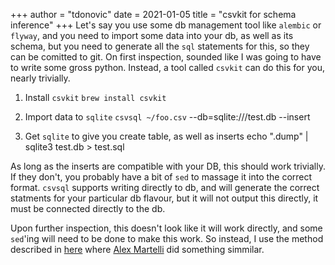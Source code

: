 +++
author = "tdonovic"
date = 2021-01-05
title = "csvkit for schema inference"
+++
Let's say you use some db management tool like `alembic` or `flyway`, and you need to import some data into your db, as well as its schema, but you need to generate all the `sql` statements for this, so they can be comitted to git. On first inspection, sounded like I was going to have to write some gross python. Instead, a tool called `csvkit` can do this for you, nearly trivially.

1. Install `csvkit`
`brew install csvkit`

2. Import data to `sqlite`
`csvsql ~/foo.csv` --db=sqlite:///test.db --insert

3. Get `sqlite` to give you create table, as well as inserts
echo ".dump" | sqlite3 test.db > test.sql

As long as the inserts are compatible with your DB, this should work trivially. If they don't, you probably have a bit of `sed` to massage it into the correct format.
`csvsql` supports writing directly to db, and will generate the correct statments for your particular db flavour, but it will not output this directly, it must be connected directly to the db.


Upon further inspection, this doesn't look like it will work directly, and some `sed`'ing will need to be done to make this work. So instead, I use the method described in [here](https://stackoverflow.com/questions/18671/quick-easy-way-to-migrate-sqlite3-to-mysql) where [Alex Martelli](https://stackoverflow.com/questions/1067060/translating-perl-to-python) did something simmilar. 
